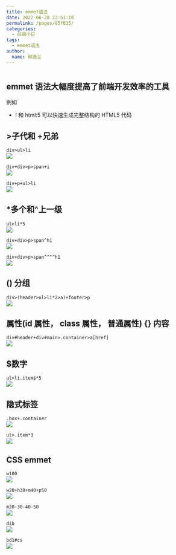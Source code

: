 ```yaml
---
title: emmet语法
date: 2022-06-28 22:51:18
permalink: /pages/85f035/
categories:
  - 前端小记
tags:
  - emmet语法
author:
  name: 柳逸尘
---
```


#

## emmet 语法大幅度提高了前端开发效率的工具

例如

- ! 和 html:5 可以快速生成完整结构的 HTML5 代码

## >子代和 +兄弟

`div>ul>li`<br>
![](https://cdn.staticaly.com/gh/liuyichens/blog_img@main/20220628225415.png)

`div+div>p>span+i`<br>
![](https://cdn.staticaly.com/gh/liuyichens/blog_img@main/20220628225809.png)

`div+p+ul>li`<br/>
![](https://cdn.staticaly.com/gh/liuyichens/blog_img@main/20220628225859.png)

## \*多个和^上一级

`ul>li*5`<br>
![](https://cdn.staticaly.com/gh/liuyichens/blog_img@main/20220628230007.png)

`div+div>p>span^h1`<br/>
![](https://cdn.staticaly.com/gh/liuyichens/blog_img@main/20220628230114.png)

`div+div>p>span^^^^h1`<br>
![](https://cdn.staticaly.com/gh/liuyichens/blog_img@main/20220628230226.png)

## () 分组

`div>(header>ul>li*2>a)+footer>p`<br/>
![](https://cdn.staticaly.com/gh/liuyichens/blog_img@main/20220628230359.png)

## 属性(id 属性， class 属性， 普通属性) {} 内容

`div#header+div#main>.container>a[href]`<br/>
![](https://cdn.staticaly.com/gh/liuyichens/blog_img@main/20220628230601.png)

## $数字

`ul>li.item$*5`<br/>
![](https://cdn.staticaly.com/gh/liuyichens/blog_img@main/20220628230715.png)

## 隐式标签

`.box+.container`<br/>
![](https://cdn.staticaly.com/gh/liuyichens/blog_img@main/20220628230949.png)

`ul>.item*3`<br/>
![](https://cdn.staticaly.com/gh/liuyichens/blog_img@main/20220628231039.png)

## CSS emmet

`w100`<br/>
![](https://cdn.staticaly.com/gh/liuyichens/blog_img@main/20220628231141.png)

`w20+h30+m40+p50`<br/>
![](https://cdn.staticaly.com/gh/liuyichens/blog_img@main/20220628231244.png)

`m20-30-40-50`<br/>
![](https://cdn.staticaly.com/gh/liuyichens/blog_img@main/20220628231333.png)

`dib`<br/>
![](https://cdn.staticaly.com/gh/liuyichens/blog_img@main/20220628231417.png)

`bd1#cs`<br/>
![](https://cdn.staticaly.com/gh/liuyichens/blog_img@main/20220628231504.png)
